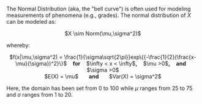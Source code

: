 The Normal Distribution (aka, the "bell curve") is often used for modeling measurements of phenomena (e.g., grades). The normal distribution of $X$ can be modeled as:

<center> $X \sim Norm(\mu,\sigma^2)$ </center>

whereby:

<center> $f(x|\mu,\sigma^2) = \frac{1}{\sigma\sqrt{2\pi}}exp\{{-\frac{1}{2}(\frac{x-\mu}{\sigma})^2}\}$ &nbsp;&nbsp; <b>for</b> &nbsp;&nbsp;  $\infty < x < \infty$<b>,</b> &nbsp;&nbsp; $\mu >0$<b>,</b> &nbsp;&nbsp; <b> and </b> &nbsp;&nbsp; $\sigma >0$ </center>

<center> $E(X) = \mu$ &nbsp;&nbsp;&nbsp;&nbsp;&nbsp; <b> and </b> &nbsp;&nbsp;&nbsp;&nbsp;&nbsp;  $Var(X) = \sigma^2$ </center>

Here, the domain has been set from 0 to 100 while $\mu$ ranges from 25 to 75 and $\sigma$ ranges from 1 to 20.
